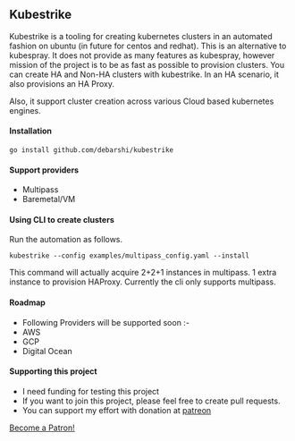 ## Kubestrike

Kubestrike is a tooling for creating kubernetes clusters in an automated fashion on ubuntu (in future for centos and redhat).
This is an alternative to kubespray. 
It does not provide as many features as kubespray, however mission of the project is to be as fast as possible to provision clusters.
You can create HA and Non-HA clusters with kubestrike.
In an HA scenario, it also provisions an HA Proxy.

Also, it support cluster creation across various Cloud based kubernetes engines.

#### Installation

```.env
go install github.com/debarshi/kubestrike
```

#### Support providers

- Multipass
- Baremetal/VM

#### Using CLI to create clusters 

Run the automation as follows.
```
kubestrike --config examples/multipass_config.yaml --install
```
This command will actually acquire 2+2+1 instances in multipass. 1 extra instance to provision HAProxy.
Currently the cli only supports multipass.

#### Roadmap
- Following Providers will be supported soon :-
- AWS
- GCP
- Digital Ocean

#### Supporting this project
- I need funding for testing this project
- If you want to join this project, please feel free to create pull requests.
- You can support my effort with donation at [patreon](https://www.patreon.com/bePatron?u=31747625)

<a href="https://www.patreon.com/bePatron?u=31747625" data-patreon-widget-type="become-patron-button">Become a Patron!</a><script async src="https://c6.patreon.com/becomePatronButton.bundle.js"></script>